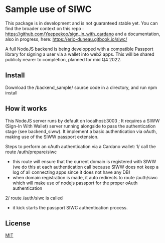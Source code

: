 # Sample use of SIWC


This package is in development and is not guaranteed stable yet. You can find the broader context on this repo : https://github.com/Yeepeekoo/sign_in_with_cardano and a documentation, also in progress, here: https://eric-duneau.gitbook.io/siwc/ 

A full NodeJS backend is being developped with a compatible Passport library for signing a user via a wallet into web2 apps. This will be shared publicly nearer to completion, planned for mid Q4 2022.

## Install

Download the /backend_sample/ source code in a directory, and run npm install

## How it works

This NodeJS server runs by default on localhost:3003 ; It requires a SIWW (Sign-In With Wallet) server running alongside to pass the authentication stage (see backend_siww). It implement a basic authentication via oAuth, making use of the SIWW passport extension.

Steps to perform an oAuth authentication via a Cardano wallet:
 1/ call the route /auth/prepare/siwc
  - this route will ensure that the current domain is registered with SIWW (we do this at each authentication call because SIWW does not keep a log of all connecting apps since it does not have any DB)
  - when domain registration is made, it auto redirects to route /auth/siwc which will make use of nodejs passport for the proper oAuth authentication

 2/ route /auth/siwc is called
  - it kick starts the passport SIWC authentication process.

## License

[MIT](LICENSE)

[node-url]: https://nodejs.org/en/download/
